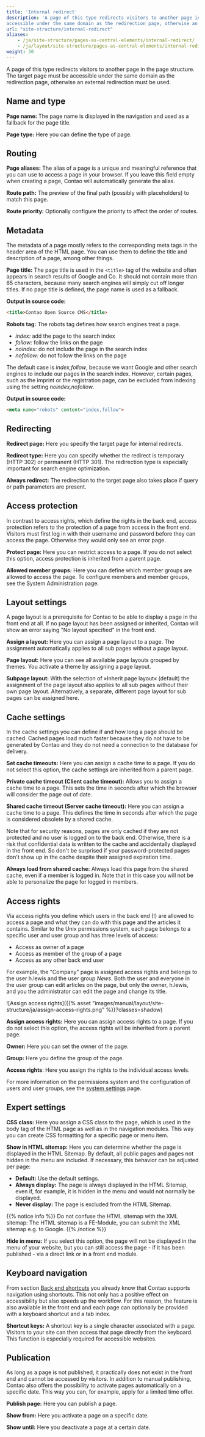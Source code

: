 ```yaml
---
title: 'Internal redirect'
description: 'A page of this type redirects visitors to another page in the page structure. The target page must be 
accessible under the same domain as the redirection page, otherwise an external redirection must be used.  '
url: "site-structure/internal-redirect"
aliases:
    - /ja/site-structure/pages-as-central-elements/internal-redirect/
    - /ja/layout/site-structure/pages-as-central-elements/internal-redirect/
weight: 30
---
```



A page of this type redirects visitors to another page in the page structure. The target page must be accessible under 
the same domain as the redirection page, otherwise an external redirection must be used.


## Name and type

**Page name:** The page name is displayed in the navigation and used as a fallback for the page title.

**Page type:** Here you can define the type of page.


## Routing

**Page aliases:** The alias of a page is a unique and meaningful reference that you can use to access a page in your
browser. If you leave this field empty when creating a page, Contao will automatically generate the alias.

**Route path:** The preview of the final path (possibly with placeholders) to match this page.

**Route priority:** Optionally configure the priority to affect the order of routes.


## Metadata

The metadata of a page mostly refers to the corresponding meta tags in the header area of the HTML page. You can use 
them to define the title and description of a page, among other things.

**Page title:** The page title is used in the `<title>` tag of the website and often appears in search results of 
Google and Co. It should not contain more than 65 characters, because many search engines will simply cut off longer 
titles. If no page title is defined, the page name is used as a fallback.

**Output in source code:**
```html
<title>Contao Open Source CMS</title>
```

**Robots tag:** The robots tag defines how search engines treat a page.

- *index:* add the page to the search index
- *follow:* follow the links on the page
- *noindex:* do not include the page in the search index
- *nofollow:* do not follow the links on the page

The default case is *index,follow*, because we want Google and other search engines to include our pages in the search
index. However, certain pages, such as the imprint or the registration page, can be excluded from indexing using the
setting *noindex,nofollow*.

**Output in source code:**
```html
<meta name="robots" content="index,follow">
```


## Redirecting

**Redirect page:** Here you specify the target page for internal redirects.

**Redirect type:** Here you can specify whether the redirect is temporary (HTTP 302) or permanent (HTTP 301). The
redirection type is especially important for search engine optimization.

**Always redirect:** The redirection to the target page also takes place if query or path parameters are present.


## Access protection

In contrast to access rights, which define the rights in the back end, access protection refers to the protection of a
page from access in the front end. Visitors must first log in with their username and password before they can access
the page. Otherwise they would only see an error page.

**Protect page:** Here you can restrict access to a page. If you do not select this option, access protection is
inherited from a parent page.

**Allowed member groups:** Here you can define which member groups are allowed to access the page. To configure members
and member groups, see the System Administration page.


## Layout settings

A page layout is a prerequisite for Contao to be able to display a page in the front end at all. If no page layout has
been assigned or inherited, Contao will show an error saying "No layout specified" in the front end.

**Assign a layout:** Here you can assign a page layout to a page. The assignment automatically applies to all sub pages
without a page layout.

**Page layout:** Here you can see all available page layouts grouped by themes. You activate a theme by assigning a
page layout.

**Subpage layout:** With the selection of »Inherit page layout« (default) the assignment of the
page layout also applies to all sub pages without their own page layout. Alternatively, a separate, different page layout
for sub pages can be assigned here.


## Cache settings

In the cache settings you can define if and how long a page should be cached. Cached pages load much faster because
they do not have to be generated by Contao and they do not need a connection to the database for delivery.

**Set cache timeouts:** Here you can assign a cache time to a page. If you do not select this option, the cache settings
are inherited from a parent page.

**Private cache timeout (Client cache timeout):** Allows you to assign a cache time to a page. This sets the time in
seconds after which the browser will consider the page out of date.

**Shared cache  timeout (Server cache timeout):** Here you can assign a cache time to a page. This defines the time in
seconds after which the page is considered obsolete by a shared cache.

Note that for security reasons, pages are only cached if they are not protected and no user is logged on to the
back end. Otherwise, there is a risk that confidential data is written to the cache and accidentally displayed in the
front end. So don't be surprised if your password-protected pages don't show up in the cache despite their assigned
expiration time.

**Always load from shared cache:** Always load this page from the shared cache, even if a member is logged in. Note 
that in this case you will not be able to personalize the page for logged in members.


## Access rights

Via access rights you define which users in the back end (!) are allowed to access a page and what they can do with this
page and the articles it contains. Similar to the Unix permissions system, each page belongs to a specific user and
user group and has three levels of access:

- Access as owner of a page
- Access as member of the group of a page
- Access as any other back end user

For example, the "Company" page is assigned access rights and belongs to the user h.lewis and the user group _News_.
Both the user and everyone in the user group can edit articles on the page, but only the owner, h.lewis, and you the
administrator can edit the page and change its title.

![Assign access rights]({{% asset "images/manual/layout/site-structure/ja/assign-access-rights.png" %}}?classes=shadow)

**Assign access rights:** Here you can assign access rights to a page. If you do not select this option, the access
rights will be inherited from a parent page.

**Owner:** Here you can set the owner of the page.

**Group:** Here you define the group of the page.

**Access rights**: Here you assign the rights to the individual access levels.

For more information on the permissions system and the configuration of users and user groups, see the
[system settings](/ja/system/settings/) page.


## Expert settings

**CSS class:** Here you assign a CSS class to the page, which is used in the body tag of the HTML page as well as in
the navigation modules. This way you can create CSS formatting for a specific page or menu item.

**Show in HTML sitemap:** Here you can determine whether the page is displayed in the HTML Sitemap. By default, all
public pages and pages not hidden in the menu are included. If necessary, this behavior can be adjusted per page:

- **Default:** Use the default settings.
- **Always display:** The page is always displayed in the HTML Sitemap, even if, for example, it is hidden in the menu
  and would not normally be displayed.
- **Never display:** The page is excluded from the HTML Sitemap.

{{% notice info %}}
Do not confuse the HTML sitemap with the XML sitemap: The HTML sitemap is a FE-Module, you can submit the XML sitemap 
e.g. to Google.
{{% /notice %}}

**Hide in menu:** If you select this option, the page will not be displayed in the menu of your website, but you can
still access the page - if it has been published - via a direct link or in a front end module.


## Keyboard navigation

From section [Back end shortcuts](/de/administrationsbereich/backend-tastaturkuerzel/) you already know that Contao
supports navigation using shortcuts. This not only has a positive effect on accessibility but also speeds up the
workflow. For this reason, the feature is also available in the front end and each page can optionally be provided with
a keyboard shortcut and a tab index.

**Shortcut keys:** A shortcut key is a single character associated with a page. Visitors to your site can then access
that page directly from the keyboard. This function is especially required for accessible websites.


## Publication

As long as a page is not published, it practically does not exist in the front end and cannot be accessed by visitors.
In addition to manual publishing, Contao also offers the possibility to activate pages automatically on a specific
date. This way you can, for example, apply for a limited time offer.

**Publish page:** Here you can publish a page.

**Show from:** Here you activate a page on a specific date.

**Show until:** Here you deactivate a page at a certain date.
